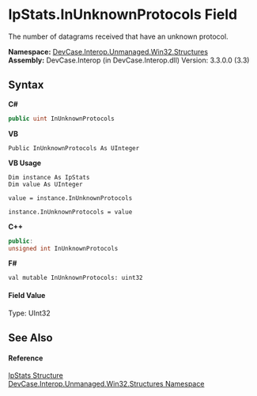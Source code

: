 # IpStats.InUnknownProtocols Field
 

The number of datagrams received that have an unknown protocol.

**Namespace:**&nbsp;<a href="N_DevCase_Interop_Unmanaged_Win32_Structures">DevCase.Interop.Unmanaged.Win32.Structures</a><br />**Assembly:**&nbsp;DevCase.Interop (in DevCase.Interop.dll) Version: 3.3.0.0 (3.3)

## Syntax

**C#**<br />
``` C#
public uint InUnknownProtocols
```

**VB**<br />
``` VB
Public InUnknownProtocols As UInteger
```

**VB Usage**<br />
``` VB Usage
Dim instance As IpStats
Dim value As UInteger

value = instance.InUnknownProtocols

instance.InUnknownProtocols = value
```

**C++**<br />
``` C++
public:
unsigned int InUnknownProtocols
```

**F#**<br />
``` F#
val mutable InUnknownProtocols: uint32
```


#### Field Value
Type: UInt32

## See Also


#### Reference
<a href="T_DevCase_Interop_Unmanaged_Win32_Structures_IpStats">IpStats Structure</a><br /><a href="N_DevCase_Interop_Unmanaged_Win32_Structures">DevCase.Interop.Unmanaged.Win32.Structures Namespace</a><br />